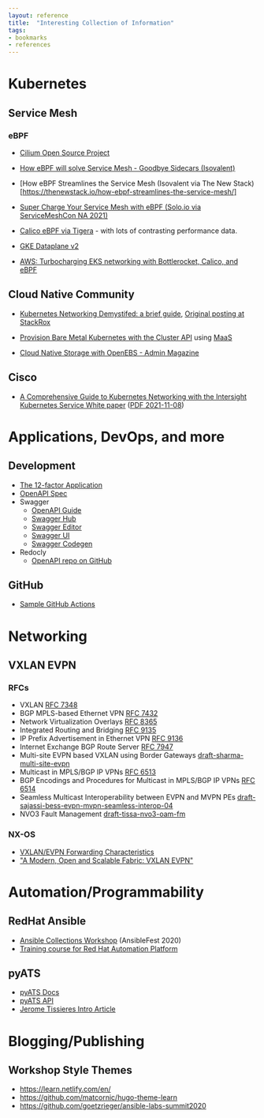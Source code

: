 ```yaml
---
layout: reference
title:  "Interesting Collection of Information"
tags:
- bookmarks
- references
---
```


# Kubernetes

## Service Mesh

### eBPF

- [Cilium Open Source Project](https://cilium.io)
- [How eBPF will solve Service Mesh - Goodbye Sidecars (Isovalent)](https://isovalent.com/blog/post/2021-12-08-ebpf-servicemesh)
- [How eBPF Streamlines the Service Mesh (Isovalent via The New Stack)[https://thenewstack.io/how-ebpf-streamlines-the-service-mesh/]
- [Super Charge Your Service Mesh with eBPF (Solo.io via ServiceMeshCon NA 2021)](https://youtu.be/VV3MzbPXyTM)

- [Calico eBPF via Tigera](https://www.tigera.io/blog/introducing-the-calico-ebpf-dataplane/) - with lots of contrasting performance data.
- [GKE Dataplane v2](https://cloud.google.com/kubernetes-engine/docs/concepts/dataplane-v2)
- [AWS: Turbocharging EKS networking with Bottlerocket, Calico, and eBPF](https://aws.amazon.com/blogs/containers/turbocharging-eks-networking-with-bottlerocket-calico-and-ebpf/)

## Cloud Native Community

- [Kubernetes Networking Demystifed: a brief guide](https://www.cncf.io/blog/2020/01/30/kubernetes-networking-demystified-a-brief-guide/), [Original posting at StackRox](https://www.stackrox.io/blog/kubernetes-networking-demystified/)

- [Provision Bare Metal Kubernetes with the Cluster API](https://thenewstack.io/provision-bare-metal-kubernetes-with-the-cluster-api/) using [MaaS](https://maas.io)

- [Cloud Native Storage with OpenEBS - Admin Magazine](https://www.admin-magazine.com/Archive/2021/62/Cloud-native-storage-with-OpenEBS)

## Cisco
- [A Comprehensive Guide to Kubernetes Networking with the Intersight Kubernetes Service White paper](https://www.cisco.com/c/en/us/products/collateral/cloud-systems-management/intersight/comp-guide-kubernetes-networking-wp.html) ([PDF 2021-11-08](/artifacts/downloads/comp-guide-kubernetes-networking-wp.pdf))

# Applications, DevOps, and more

## Development

- [The 12-factor Application](https://12factor.net)
- [OpenAPI Spec](https://github.com/OAI/OpenAPI-Specification)
- Swagger
  - [OpenAPI Guide](https://swagger.io/docs/specification/about/)
  - [Swagger Hub](https://support.smartbear.com/swaggerhub/docs/index.html)
  - [Swagger Editor](https://editor.swagger.io)
  - [Swagger UI](https://swagger.io/tools/swagger-ui/)
  - [Swagger Codegen](https://github.com/swagger-api/swagger-codegen)
- Redocly
  - [OpenAPI repo on GitHub](https://github.com/Redocly/create-openapi-repo)

## GitHub

- [Sample GitHub Actions](https://github.com/actions/starter-workflows)

# Networking

## VXLAN EVPN

### RFCs

- VXLAN [RFC 7348](https://datatracker.ietf.org/doc/html/rfc7348)
- BGP MPLS-based Ethernet VPN [RFC 7432](https://datatracker.ietf.org/doc/html/rfc7432)
- Network Virtualization Overlays [RFC 8365](https://datatracker.ietf.org/doc/html/rfc8365)
- Integrated Routing and Bridging [RFC 9135](https://datatracker.ietf.org/doc/html/rfc9135)
- IP Prefix Advertisement in Ethernet VPN [RFC 9136](https://datatracker.ietf.org/doc/html/rfc9136)
- Internet Exchange BGP Route Server [RFC 7947](https://datatracker.ietf.org/doc/html/rfc7947)
- Multi-site EVPN based VXLAN using Border Gateways [draft-sharma-multi-site-evpn](https://datatracker.ietf.org/doc/html/draft-sharma-multi-site-evpn)
- Multicast in MPLS/BGP IP VPNs [RFC 6513](https://datatracker.ietf.org/doc/html/rfc6513)
- BGP Encodings and Procedures for Multicast in MPLS/BGP IP VPNs [RFC 6514](https://datatracker.ietf.org/doc/html/rfc6514)
- Seamless Multicast Interoperability between EVPN and MVPN PEs [draft-sajassi-bess-evpn-mvpn-seamless-interop-04](https://datatracker.ietf.org/doc/html/draft-sajassi-bess-evpn-mvpn-seamless-interop)
- NVO3 Fault Management [draft-tissa-nvo3-oam-fm](https://datatracker.ietf.org/doc/html/draft-tissa-nvo3-oam-fm)

### NX-OS

- [VXLAN/EVPN Forwarding Characteristics](https://www.ciscopress.com/articles/article.asp?p=2803865)
- ["A Modern, Open and Scalable Fabric: VXLAN EVPN"](https://www.booksprints.net/book/cisco-vxlan-evpn-book-sprint/)

# Automation/Programmability

## RedHat Ansible

- [Ansible Collections Workshop](https://goetzrieger.github.io/ansible-collections/) (AnsibleFest 2020)
- [Training course for Red Hat Automation Platform](https://github.com/ansible/workshops)

## pyATS

- [pyATS Docs](https://developer.cisco.com/docs/pyats/)
- [pyATS API](https://developer.cisco.com/docs/pyats/api/)
- [Jerome Tissieres Intro Article](https://aboutnetworks.net/pyats-1/)

# Blogging/Publishing

## Workshop Style Themes
- https://learn.netlify.com/en/
- https://github.com/matcornic/hugo-theme-learn
- https://github.com/goetzrieger/ansible-labs-summit2020
